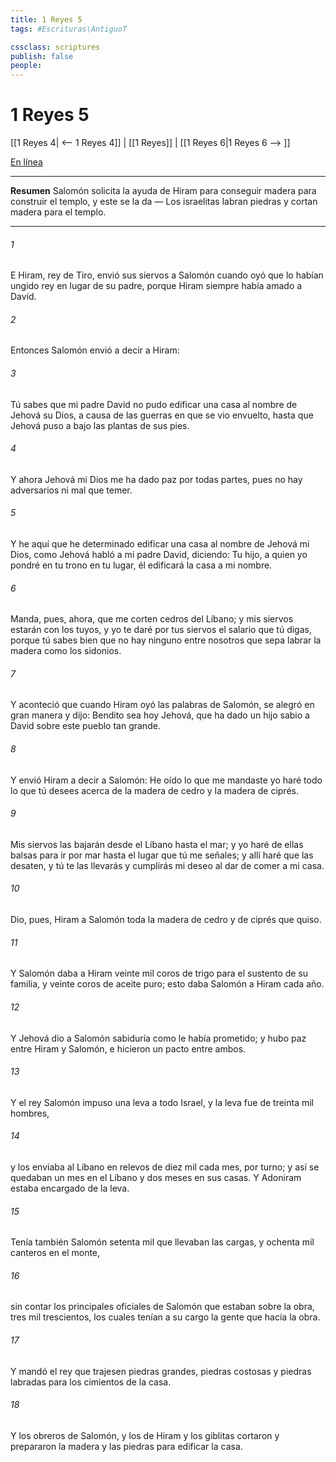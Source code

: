 ```yaml
---
title: 1 Reyes 5
tags: #Escrituras\AntiguoT

cssclass: scriptures
publish: false
people:
---
```


# 1 Reyes 5
[[1 Reyes 4| <-- 1 Reyes 4]] | [[1 Reyes]] | [[1 Reyes 6|1 Reyes 6 --> ]]

[En línea](https://churchofjesuschrist.org/study/scriptures/ot/1-kgs/5?lang=spa)

---
__Resumen__
Salomón solicita la ayuda de Hiram para conseguir madera para construir el templo, y este se la da — Los israelitas labran piedras y cortan madera para el templo.

---
###### 1 
E Hiram, rey de Tiro, envió sus siervos a Salomón cuando oyó que lo habían ungido rey en lugar de su padre, porque Hiram siempre había amado a David.

###### 2 
Entonces Salomón envió a decir a Hiram:

###### 3 
Tú sabes que mi padre David no pudo edificar una casa al nombre de Jehová su Dios, a causa de las guerras en que se vio envuelto, hasta que Jehová puso a  bajo las plantas de sus pies.

###### 4 
Y ahora Jehová mi Dios me ha dado paz por todas partes, pues no hay adversarios ni mal que temer.

###### 5 
Y he aquí que he determinado edificar una casa al nombre de Jehová mi Dios, como Jehová habló a mi padre David, diciendo: Tu hijo, a quien yo pondré en tu trono en tu lugar, él edificará la casa a mi nombre.

###### 6 
Manda, pues, ahora, que me corten cedros del Líbano; y mis siervos estarán con los tuyos, y yo te daré por tus siervos el salario que tú digas, porque tú sabes bien que no hay ninguno entre nosotros que sepa labrar la madera como los sidonios.

###### 7 
Y aconteció que cuando Hiram oyó las palabras de Salomón, se alegró en gran manera y dijo: Bendito sea hoy Jehová, que ha dado un hijo sabio a David sobre este pueblo tan grande.

###### 8 
Y envió Hiram a decir a Salomón: He oído lo que me mandaste  yo haré todo lo que tú desees acerca de la madera de cedro y la madera de ciprés.

###### 9 
Mis siervos las bajarán desde el Líbano hasta el mar; y yo haré de ellas balsas para ir por mar hasta el lugar que tú me señales; y allí haré que las desaten, y tú te las llevarás y cumplirás mi deseo al dar de comer a mi casa.

###### 10 
Dio, pues, Hiram a Salomón toda la madera de cedro y de ciprés que quiso.

###### 11 
Y Salomón daba a Hiram veinte mil coros de trigo para el sustento de su familia, y veinte coros de aceite puro; esto daba Salomón a Hiram cada año.

###### 12 
Y Jehová dio a Salomón sabiduría como le había prometido; y hubo paz entre Hiram y Salomón, e hicieron un pacto entre ambos.

###### 13 
Y el rey Salomón impuso una leva a todo Israel, y la leva fue de treinta mil hombres,

###### 14 
y los enviaba al Líbano en relevos de diez mil cada mes, por turno; y así se quedaban un mes en el Líbano y dos meses en sus casas. Y Adoniram estaba encargado de la leva.

###### 15 
Tenía también Salomón setenta mil que llevaban las cargas, y ochenta mil canteros en el monte,

###### 16 
sin contar los principales oficiales de Salomón que estaban sobre la obra, tres mil trescientos, los cuales tenían a su cargo la gente que hacía la obra.

###### 17 
Y mandó el rey que trajesen piedras grandes, piedras costosas y piedras labradas para los cimientos de la casa.

###### 18 
Y los obreros de Salomón, y los de Hiram y los giblitas cortaron y prepararon la madera y las piedras para edificar la casa.

